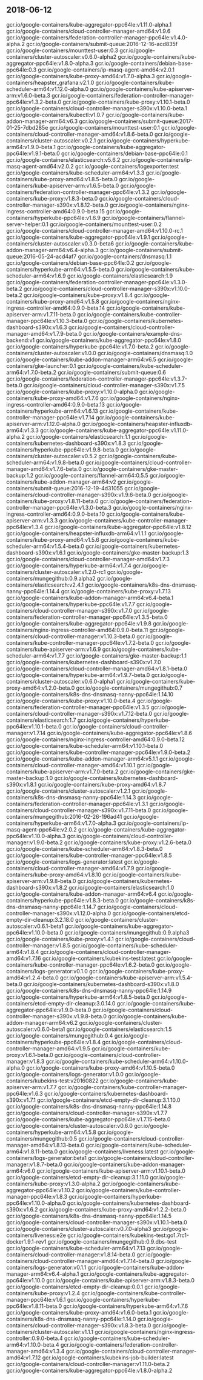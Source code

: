 ## 2018-06-12 

gcr.io/google-containers/kube-aggregator-ppc64le:v1.11.0-alpha.1
gcr.io/google-containers/cloud-controller-manager-amd64:v1.9.6
gcr.io/google-containers/federation-controller-manager-ppc64le:v1.4.0-alpha.2
gcr.io/google-containers/submit-queue:2016-12-16-acd835f
gcr.io/google-containers/mounttest-user:0.3
gcr.io/google-containers/cluster-autoscaler:v0.6.0-alpha2
gcr.io/google-containers/kube-aggregator-ppc64le:v1.8.0-alpha.3
gcr.io/google-containers/debian-base-ppc64le:0.3
gcr.io/google-containers/ip-masq-agent-amd64:v2.0.1
gcr.io/google-containers/kube-proxy-amd64:v1.7.0-alpha.3
gcr.io/google-containers/heapster_grafana:v2.1.0
gcr.io/google-containers/kube-scheduler-arm64:v1.12.0-alpha.0
gcr.io/google-containers/kube-apiserver-arm:v1.6.0-beta.3
gcr.io/google-containers/federation-controller-manager-ppc64le:v1.3.2-beta.0
gcr.io/google-containers/kube-proxy:v1.10.1-beta.0
gcr.io/google-containers/cloud-controller-manager-s390x:v1.10.0-beta.1
gcr.io/google-containers/kubectl:v1.0.7
gcr.io/google-containers/kube-addon-manager-arm64:v6.3
gcr.io/google-containers/submit-queue:2017-01-25-7dbd285e
gcr.io/google-containers/mounttest-user:0.1
gcr.io/google-containers/cloud-controller-manager-amd64:v1.8.6-beta.0
gcr.io/google-containers/cluster-autoscaler:v0.2.1
gcr.io/google-containers/hyperkube-arm64:v1.9.0-beta.1
gcr.io/google-containers/kube-aggregator-ppc64le:v1.9.1-beta.0
gcr.io/google-containers/debian-base-ppc64le:0.1
gcr.io/google-containers/elasticsearch:v5.6.2
gcr.io/google-containers/ip-masq-agent-amd64:v2.0.2
gcr.io/google-containers/logexporter:test
gcr.io/google-containers/kube-scheduler-arm64:v1.3.3
gcr.io/google-containers/kube-proxy-amd64:v1.8.5-beta.0
gcr.io/google-containers/kube-apiserver-arm:v1.6.5-beta.0
gcr.io/google-containers/federation-controller-manager-ppc64le:v1.3.2
gcr.io/google-containers/kube-proxy:v1.8.3-beta.0
gcr.io/google-containers/cloud-controller-manager-s390x:v1.8.12-beta.0
gcr.io/google-containers/nginx-ingress-controller-amd64:0.9.0-beta.15
gcr.io/google-containers/hyperkube-ppc64le:v1.6.9
gcr.io/google-containers/flannel-server-helper:0.1
gcr.io/google-containers/mounttest-user:0.2
gcr.io/google-containers/cloud-controller-manager-amd64:v1.10.0-rc.1
gcr.io/google-containers/kube-aggregator-ppc64le:v1.9.1
gcr.io/google-containers/cluster-autoscaler:v0.3.0-beta6
gcr.io/google-containers/kube-addon-manager-arm64:v6.4-alpha.3
gcr.io/google-containers/submit-queue:2016-05-24-acd4af7
gcr.io/google-containers/dnsmasq:1.1
gcr.io/google-containers/debian-base-ppc64le:0.2
gcr.io/google-containers/hyperkube-arm64:v1.5.5-beta.0
gcr.io/google-containers/kube-scheduler-arm64:v1.6.9
gcr.io/google-containers/elasticsearch:1.9
gcr.io/google-containers/federation-controller-manager-ppc64le:v1.3.0-beta.2
gcr.io/google-containers/cloud-controller-manager-s390x:v1.10.0-beta.2
gcr.io/google-containers/kube-proxy:v1.8.4
gcr.io/google-containers/kube-proxy-amd64:v1.5.8
gcr.io/google-containers/nginx-ingress-controller-amd64:0.9.0-beta.14
gcr.io/google-containers/kube-apiserver-arm:v1.7.11-beta.0
gcr.io/google-containers/kube-controller-manager-ppc64le:v1.10.3-beta.0
gcr.io/google-containers/kubernetes-dashboard-s390x:v1.6.3
gcr.io/google-containers/cloud-controller-manager-amd64:v1.7.9-beta.0
gcr.io/google-containers/example-dns-backend:v1
gcr.io/google-containers/kube-aggregator-ppc64le:v1.8.0
gcr.io/google-containers/hyperkube-ppc64le:v1.7.0-beta.2
gcr.io/google-containers/cluster-autoscaler:v1.0.0
gcr.io/google-containers/dnsmasq:1.0
gcr.io/google-containers/kube-addon-manager-arm64:v6.5
gcr.io/google-containers/gke-launcher:0.1
gcr.io/google-containers/kube-scheduler-arm64:v1.7.0-beta.2
gcr.io/google-containers/submit-queue:0.6
gcr.io/google-containers/federation-controller-manager-ppc64le:v1.3.7-beta.0
gcr.io/google-containers/cloud-controller-manager-s390x:v1.7.5
gcr.io/google-containers/kube-proxy:v1.10.0-alpha.0
gcr.io/google-containers/kube-proxy-amd64:v1.7.6
gcr.io/google-containers/nginx-ingress-controller-amd64:0.9.0-beta.13
gcr.io/google-containers/hyperkube-arm64:v1.6.13
gcr.io/google-containers/kube-controller-manager-ppc64le:v1.7.14
gcr.io/google-containers/kube-apiserver-arm:v1.12.0-alpha.0
gcr.io/google-containers/heapster-influxdb-arm64:v1.3.3
gcr.io/google-containers/kube-aggregator-ppc64le:v1.11.0-alpha.2
gcr.io/google-containers/elasticsearch:1.1
gcr.io/google-containers/kubernetes-dashboard-s390x:v1.8.3
gcr.io/google-containers/hyperkube-ppc64le:v1.9.8-beta.0
gcr.io/google-containers/cluster-autoscaler:v0.5.2
gcr.io/google-containers/kube-scheduler-arm64:v1.9.8-beta.0
gcr.io/google-containers/cloud-controller-manager-amd64:v1.7.6-beta.0
gcr.io/google-containers/gke-master-backup:1.2
gcr.io/google-containers/flannel-arm64:0.5.5
gcr.io/google-containers/kube-addon-manager-arm64:v2
gcr.io/google-containers/submit-queue:2016-12-19-4d31055
gcr.io/google-containers/cloud-controller-manager-s390x:v1.9.6-beta.0
gcr.io/google-containers/kube-proxy:v1.8.11-beta.0
gcr.io/google-containers/federation-controller-manager-ppc64le:v1.3.0-beta.3
gcr.io/google-containers/nginx-ingress-controller-amd64:0.9.0-beta.10
gcr.io/google-containers/kube-apiserver-arm:v1.3.3
gcr.io/google-containers/kube-controller-manager-ppc64le:v1.3.4
gcr.io/google-containers/kube-aggregator-ppc64le:v1.8.12
gcr.io/google-containers/heapster-influxdb-arm64:v1.1.1
gcr.io/google-containers/kube-proxy-amd64:v1.5.6
gcr.io/google-containers/kube-scheduler-arm64:v1.5.4-beta.0
gcr.io/google-containers/kubernetes-dashboard-s390x:v1.6.1
gcr.io/google-containers/gke-master-backup:1.3
gcr.io/google-containers/cloud-controller-manager-amd64:v1.7.3
gcr.io/google-containers/hyperkube-arm64:v1.7.4
gcr.io/google-containers/cluster-autoscaler:v1.2.0-rc1
gcr.io/google-containers/mungegithub:0.9.alpha2
gcr.io/google-containers/elasticsearch:v2.4.1
gcr.io/google-containers/k8s-dns-dnsmasq-nanny-ppc64le:1.14.4
gcr.io/google-containers/kube-proxy:v1.7.13
gcr.io/google-containers/kube-addon-manager-arm64:v6.4-beta.1
gcr.io/google-containers/hyperkube-ppc64le:v1.7.7
gcr.io/google-containers/cloud-controller-manager-s390x:v1.7.0
gcr.io/google-containers/federation-controller-manager-ppc64le:v1.3.5-beta.0
gcr.io/google-containers/kube-aggregator-ppc64le:v1.9.8
gcr.io/google-containers/nginx-ingress-controller-amd64:0.9.0-beta.11
gcr.io/google-containers/cloud-controller-manager:v1.10.3-beta.0
gcr.io/google-containers/kube-controller-manager-ppc64le:v1.7.2-beta.0
gcr.io/google-containers/kube-apiserver-arm:v1.6.9
gcr.io/google-containers/kube-scheduler-arm64:v1.7.7
gcr.io/google-containers/gke-master-backup:1.1
gcr.io/google-containers/kubernetes-dashboard-s390x:v1.7.0
gcr.io/google-containers/cloud-controller-manager-amd64:v1.8.1-beta.0
gcr.io/google-containers/hyperkube-arm64:v1.9.7-beta.0
gcr.io/google-containers/cluster-autoscaler:v0.6.0-alpha1
gcr.io/google-containers/kube-proxy-amd64:v1.2.0-beta.0
gcr.io/google-containers/mungegithub:0.7
gcr.io/google-containers/k8s-dns-dnsmasq-nanny-ppc64le:1.14.10
gcr.io/google-containers/kube-proxy:v1.10.0-beta.4
gcr.io/google-containers/federation-controller-manager-ppc64le:v1.3.5
gcr.io/google-containers/cloud-controller-manager-s390x:v1.7.12-beta.0
gcr.io/google-containers/elasticsearch:1.7
gcr.io/google-containers/hyperkube-ppc64le:v1.10.1-beta.0
gcr.io/google-containers/cloud-controller-manager:v1.7.14
gcr.io/google-containers/kube-aggregator-ppc64le:v1.8.6
gcr.io/google-containers/nginx-ingress-controller-amd64:0.9.0-beta.12
gcr.io/google-containers/kube-scheduler-arm64:v1.10.1-beta.0
gcr.io/google-containers/kube-controller-manager-ppc64le:v1.9.0-beta.2
gcr.io/google-containers/kube-addon-manager-arm64:v5.1.1
gcr.io/google-containers/cloud-controller-manager-amd64:v1.10.1
gcr.io/google-containers/kube-apiserver-arm:v1.7.0-beta.2
gcr.io/google-containers/gke-master-backup:1.0
gcr.io/google-containers/kubernetes-dashboard-s390x:v1.8.1
gcr.io/google-containers/kube-proxy-amd64:v1.8.7
gcr.io/google-containers/cluster-autoscaler:v1.2.1
gcr.io/google-containers/k8s-dns-dnsmasq-nanny-ppc64le:1.14.3
gcr.io/google-containers/federation-controller-manager-ppc64le:v1.3.1
gcr.io/google-containers/cloud-controller-manager-s390x:v1.7.11-beta.0
gcr.io/google-containers/mungegithub:2016-02-26-196ad41
gcr.io/google-containers/hyperkube-arm64:v1.7.0-alpha.3
gcr.io/google-containers/ip-masq-agent-ppc64le:v2.0.2
gcr.io/google-containers/kube-aggregator-ppc64le:v1.10.0-alpha.3
gcr.io/google-containers/cloud-controller-manager:v1.9.0-beta.2
gcr.io/google-containers/kube-proxy:v1.2.6-beta.0
gcr.io/google-containers/kube-scheduler-arm64:v1.8.3-beta.0
gcr.io/google-containers/kube-controller-manager-ppc64le:v1.8.5
gcr.io/google-containers/logs-generator:latest
gcr.io/google-containers/cloud-controller-manager-amd64:v1.7.9
gcr.io/google-containers/kube-proxy-amd64:v1.8.10
gcr.io/google-containers/kube-apiserver-arm:v1.9.8-beta.0
gcr.io/google-containers/kubernetes-dashboard-s390x:v1.8.2
gcr.io/google-containers/elasticsearch:1.0
gcr.io/google-containers/kube-addon-manager-arm64:v6.4
gcr.io/google-containers/hyperkube-ppc64le:v1.8.3-beta.0
gcr.io/google-containers/k8s-dns-dnsmasq-nanny-ppc64le:1.14.7
gcr.io/google-containers/cloud-controller-manager-s390x:v1.12.0-alpha.0
gcr.io/google-containers/etcd-empty-dir-cleanup:3.2.18.0
gcr.io/google-containers/cluster-autoscaler:v0.6.1-beta1
gcr.io/google-containers/kube-aggregator-ppc64le:v1.10.0-beta.0
gcr.io/google-containers/mungegithub:0.9.alpha3
gcr.io/google-containers/kube-proxy:v1.4.1
gcr.io/google-containers/cloud-controller-manager:v1.8.5
gcr.io/google-containers/kube-scheduler-arm64:v1.8.4
gcr.io/google-containers/cloud-controller-manager-amd64:v1.7.16
gcr.io/google-containers/kubekins-test:latest
gcr.io/google-containers/kube-controller-manager-ppc64le:v1.6.2-beta.0
gcr.io/google-containers/logs-generator:v0.1.0
gcr.io/google-containers/kube-proxy-amd64:v1.2.4-beta.0
gcr.io/google-containers/kube-apiserver-arm:v1.5.4-beta.0
gcr.io/google-containers/kubernetes-dashboard-s390x:v1.8.0
gcr.io/google-containers/k8s-dns-dnsmasq-nanny-ppc64le:1.14.9
gcr.io/google-containers/hyperkube-arm64:v1.8.5-beta.0
gcr.io/google-containers/etcd-empty-dir-cleanup:3.0.14.0
gcr.io/google-containers/kube-aggregator-ppc64le:v1.9.0-beta.0
gcr.io/google-containers/cloud-controller-manager-s390x:v1.9.8-beta.0
gcr.io/google-containers/kube-addon-manager-arm64:v6.2
gcr.io/google-containers/cluster-autoscaler:v0.6.0-beta1
gcr.io/google-containers/elasticsearch:1.5
gcr.io/google-containers/mungegithub:0.4
gcr.io/google-containers/hyperkube-ppc64le:v1.8.4
gcr.io/google-containers/cloud-controller-manager-amd64:v1.9.5
gcr.io/google-containers/kube-proxy:v1.6.1-beta.0
gcr.io/google-containers/cloud-controller-manager:v1.8.3
gcr.io/google-containers/kube-scheduler-arm64:v1.10.0-alpha.0
gcr.io/google-containers/kube-proxy-amd64:v1.10.5-beta.0
gcr.io/google-containers/logs-generator:v1.0.0
gcr.io/google-containers/kubekins-test:v20160822
gcr.io/google-containers/kube-apiserver-arm:v1.7.7
gcr.io/google-containers/kube-controller-manager-ppc64le:v1.6.3
gcr.io/google-containers/kubernetes-dashboard-s390x:v1.7.1
gcr.io/google-containers/etcd-empty-dir-cleanup:3.1.10.0
gcr.io/google-containers/k8s-dns-dnsmasq-nanny-ppc64le:1.14.8
gcr.io/google-containers/cloud-controller-manager-s390x:v1.7.7
gcr.io/google-containers/kube-aggregator-ppc64le:v1.7.15-beta.0
gcr.io/google-containers/cluster-autoscaler:v0.6.0
gcr.io/google-containers/hyperkube-arm64:v1.5.8
gcr.io/google-containers/mungegithub:0.5
gcr.io/google-containers/cloud-controller-manager-amd64:v1.8.13-beta.0
gcr.io/google-containers/kube-scheduler-arm64:v1.8.11-beta.0
gcr.io/google-containers/liveness:latest
gcr.io/google-containers/logs-generator:beta1
gcr.io/google-containers/cloud-controller-manager:v1.8.7-beta.0
gcr.io/google-containers/kube-addon-manager-arm64:v6.0
gcr.io/google-containers/kube-apiserver-arm:v1.10.1-beta.0
gcr.io/google-containers/etcd-empty-dir-cleanup:3.1.11.0
gcr.io/google-containers/kube-proxy:v1.3.0-alpha.2
gcr.io/google-containers/kube-aggregator-ppc64le:v1.10.2
gcr.io/google-containers/kube-controller-manager-ppc64le:v1.8.3
gcr.io/google-containers/hyperkube-ppc64le:v1.10.0-alpha.0
gcr.io/google-containers/kubernetes-dashboard-s390x:v1.6.2
gcr.io/google-containers/kube-proxy-amd64:v1.2.2-beta.0
gcr.io/google-containers/k8s-dns-dnsmasq-nanny-ppc64le:1.14.5
gcr.io/google-containers/cloud-controller-manager-s390x:v1.10.1-beta.0
gcr.io/google-containers/cluster-autoscaler:v0.7.0-alpha3
gcr.io/google-containers/liveness:e2e
gcr.io/google-containers/kubekins-test:go1.7rc1-docker1.9.1-rev1
gcr.io/google-containers/mungegithub:0.9.dbs-test
gcr.io/google-containers/kube-scheduler-arm64:v1.7.13
gcr.io/google-containers/cloud-controller-manager:v1.8.14-beta.0
gcr.io/google-containers/cloud-controller-manager-amd64:v1.7.14-beta.0
gcr.io/google-containers/logs-generator:v0.1.1
gcr.io/google-containers/kube-addon-manager-arm64:v6.4-alpha.1
gcr.io/google-containers/kube-aggregator-ppc64le:v1.10.0
gcr.io/google-containers/kube-apiserver-arm:v1.8.3-beta.0
gcr.io/google-containers/etcd-empty-dir-cleanup:0.0.1
gcr.io/google-containers/kube-proxy:v1.2.4
gcr.io/google-containers/kube-controller-manager-ppc64le:v1.6.1
gcr.io/google-containers/hyperkube-ppc64le:v1.8.11-beta.0
gcr.io/google-containers/hyperkube-arm64:v1.7.6
gcr.io/google-containers/kube-proxy-amd64:v1.6.0-beta.1
gcr.io/google-containers/k8s-dns-dnsmasq-nanny-ppc64le:1.14.0
gcr.io/google-containers/cloud-controller-manager-s390x:v1.8.3-beta.0
gcr.io/google-containers/cluster-autoscaler:v1.1.1
gcr.io/google-containers/nginx-ingress-controller:0.9.0-beta.4
gcr.io/google-containers/kube-scheduler-arm64:v1.10.0-beta.4
gcr.io/google-containers/federation-controller-manager-amd64:v1.3.4
gcr.io/google-containers/cloud-controller-manager-amd64:v1.7.12
gcr.io/google-containers/kubekins-job-builder:latest
gcr.io/google-containers/cloud-controller-manager:v1.11.0-beta.2
gcr.io/google-containers/kube-aggregator-ppc64le:v1.8.0-alpha.2
